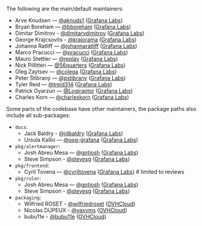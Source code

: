 The following are the main/default maintainers:

- Arve Knudsen — [@aknuds1](https://github.com/aknuds1) ([Grafana Labs](https://grafana.com/))
- Bryan Boreham — [@bboreham](https://github.com/bboreham) ([Grafana Labs](https://grafana.com/))
- Dimitar Dimitrov - [@dimitarvdimitrov](https://github.com/dimitarvdimitrov) ([Grafana Labs](https://grafana.com/))
- George Krajcsovits - [@krajorama](https://github.com/krajorama) ([Grafana Labs](https://grafana.com/))
- Johanna Ratliff — [@johannaratliff](https://github.com/johannaratliff) ([Grafana Labs](https://grafana.com/))
- Marco Pracucci — [@pracucci](https://github.com/pracucci) ([Grafana Labs](https://grafana.com/))
- Mauro Stettler — [@replay](https://github.com/replay) ([Grafana Labs](https://grafana.com/))
- Nick Pillitteri — [@56quarters](https://github.com/56quarters) ([Grafana Labs](https://grafana.com/))
- Oleg Zaytsev — [@colega](https://github.com/colega) ([Grafana Labs](https://grafana.com/))
- Peter Štibraný — [@pstibrany](https://github.com/pstibrany) ([Grafana Labs](https://grafana.com/))
- Tyler Reid — [@treid314](https://github.com/treid314) ([Grafana Labs](https://grafana.com/))
- Patrick Oyarzun — [@Logiraptor](https://github.com/Logiraptor) ([Grafana Labs](https://grafana.com/))
- Charles Korn — [@charleskorn](https://github.com/charleskorn) ([Grafana Labs](https://grafana.com/))

Some parts of the codebase have other maintainers, the package paths also include all sub-packages:

- `docs`:
  - Jack Baldry - [@jdbaldry](https://github.com/jdbaldry) ([Grafana Labs](https://grafana.com/))
  - Ursula Kallio — [@osg-grafana](https://github.com/osg-grafana) ([Grafana Labs](https://grafana.com/))
- `pkg/alertmanager`:
  - Josh Abreu Mesa — [@gotjosh](https://github.com/gotjosh) ([Grafana Labs](https://grafana.com/))
  - Steve Simpson - [@stevesg](https://github.com/stevesg) ([Grafana Labs](https://grafana.com/))
- `pkg/frontend`:
  - Cyril Tovena — [@cyriltovena](https://github.com/cyriltovena) ([Grafana Labs](https://grafana.com/)) # limited to reviews
- `pkg/ruler`:
  - Josh Abreu Mesa — [@gotjosh](https://github.com/gotjosh) ([Grafana Labs](https://grafana.com/))
  - Steve Simpson - [@stevesg](https://github.com/stevesg) ([Grafana Labs](https://grafana.com/))
- `packaging`:
  - Wilfried ROSET - [@wilfriedroset](https://github.com/wilfriedroset) ([OVHCloud](https://www.ovhcloud.com/))
  - Nicolas DUPEUX - [@vaxvms](https://github.com/vaxvms) ([OVHCloud](https://www.ovhcloud.com/))
  - bubu11e - [@bubu11e](https://github.com/bubu11e) ([OVHCloud](https://www.ovhcloud.com/))
